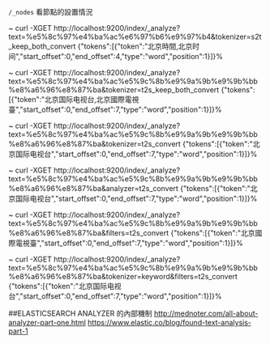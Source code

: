 `/_nodes`
看節點的設置情況


 ~  curl -XGET http://localhost:9200/index/_analyze\?text\=%e5%8c%97%e4%ba%ac%e6%97%b6%e9%97%b4\&tokenizer\=s2t_keep_both_convert
{"tokens":[{"token":"北京時間,北京时间","start_offset":0,"end_offset":4,"type":"word","position":1}]}%

~  curl -XGET http://localhost:9200/index/_analyze\?text\=%e5%8c%97%e4%ba%ac%e5%9c%8b%e9%9a%9b%e9%9b%bb%e8%a6%96%e8%87%ba\&tokenizer\=t2s_keep_both_convert
{"tokens":[{"token":"北京国际电视台,北京國際電視臺","start_offset":0,"end_offset":7,"type":"word","position":1}]}%

~  curl -XGET http://localhost:9200/index/_analyze\?text\=%e5%8c%97%e4%ba%ac%e5%9c%8b%e9%9a%9b%e9%9b%bb%e8%a6%96%e8%87%ba\&tokenizer\=t2s_convert
{"tokens":[{"token":"北京国际电视台","start_offset":0,"end_offset":7,"type":"word","position":1}]}%

~  curl -XGET http://localhost:9200/index/_analyze\?text\=%e5%8c%97%e4%ba%ac%e5%9c%8b%e9%9a%9b%e9%9b%bb%e8%a6%96%e8%87%ba\&analyzer\=t2s_convert
{"tokens":[{"token":"北京国际电视台","start_offset":0,"end_offset":7,"type":"word","position":1}]}%

~  curl -XGET http://localhost:9200/index/_analyze\?text\=%e5%8c%97%e4%ba%ac%e5%9c%8b%e9%9a%9b%e9%9b%bb%e8%a6%96%e8%87%ba\&filters\=t2s_convert
{"tokens":[{"token":"北京國際電視臺","start_offset":0,"end_offset":7,"type":"word","position":1}]}%

~  curl -XGET http://localhost:9200/index/_analyze\?text\=%e5%8c%97%e4%ba%ac%e5%9c%8b%e9%9a%9b%e9%9b%bb%e8%a6%96%e8%87%ba\&tokenizer\=keyword\&filters\=t2s_convert
{"tokens":[{"token":"北京国际电视台","start_offset":0,"end_offset":7,"type":"word","position":1}]}%

##ELASTICSEARCH ANALYZER 的內部機制
http://mednoter.com/all-about-analyzer-part-one.html
https://www.elastic.co/blog/found-text-analysis-part-1